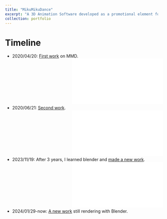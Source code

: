 ```yaml
---
title: "MikuMikuDance"
excerpt: "A 3D Animation Software developed as a promotional element for fans of the Sony/Sega Vocaloid product. At the mean time MY Enlightment of Computer Graphics and Animation."
collection: portfolio
---
```

# Timeline
- 2020/04/20: [First work](https://www.bilibili.com/video/BV1bA411b72q) on MMD.<iframe src="//player.bilibili.com/player.html?aid=327793165&bvid=BV1bA411b72q&cid=297853375&p=1" scrolling="no" border="0" frameborder="no" framespacing="0" allowfullscreen="true" style="overflow: auto;text-align: center; margin-left:41%;"> </iframe>
- 2020/06/21: [Second work](https://www.bilibili.com/video/BV1XK4y1x7zx).<iframe src="//player.bilibili.com/player.html?aid=883509842&bvid=BV1XK4y1x7zx&cid=206721206&p=1" scrolling="no" border="0" frameborder="no" framespacing="0" allowfullscreen="true" style="overflow: auto;text-align: center; margin-left:41%;"> </iframe>
- 2023/11/19: After 3 years, I learned blender and [made a new work](https://www.bilibili.com/video/BV1g94y1H733).<iframe src="//player.bilibili.com/player.html?aid=366106882&bvid=BV1g94y1H733&cid=1336251256&p=1" scrolling="no" border="0" frameborder="no" framespacing="0" allowfullscreen="true" style="overflow: auto;text-align: center; margin-left:41%;"> </iframe>
- 2024/01/29-now: [A new work]() still rendering with Blender.

